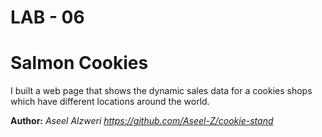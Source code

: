 # LAB - 06
# Salmon Cookies
I built a web page that shows the dynamic sales data for a cookies shops which have different locations around the world.

**Author:** *Aseel Alzweri*
*https://github.com/Aseel-Z/cookie-stand*




<!-- LAB - Number
Project Name
I build an app with a direct and powerful purpose. It does all of the things that it accomplishes well. I should describe the purpose and functionality so those that visit my README understand the app

Author: Student/Group Name
Links and Resources
submission PR
Any Links you used as reference
Reflections and Comments
Consider including the answers to your daily journal and submission questions here
This is also a good place to reflect on the tools and resources used and learned -->